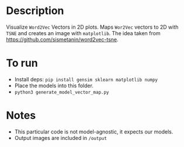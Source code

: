 # Description
Visualize `Word2Vec` Vectors in 2D plots. Maps `Wor2Vec` vectors to 2D with `TSNE` and creates an image with `matplotlib`. The idea taken from https://github.com/sismetanin/word2vec-tsne.

# To run
* Install deps: `pip install gensim sklearn matplotlib numpy`
* Place the models into this folder.
* `python3 generate_model_vector_map.py`

# Notes
* This particular code is not model-agnostic, it expects our models.
* Output images are included in `/output`